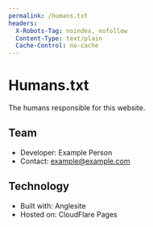```yaml
---
permalink: /humans.txt
headers:
  X-Robots-Tag: noindex, nofollow
  Content-Type: text/plain
  Cache-Control: no-cache
---
```


# Humans.txt

The humans responsible for this website.

## Team

- Developer: Example Person
- Contact: <example@example.com>

## Technology

- Built with: Anglesite
- Hosted on: CloudFlare Pages
